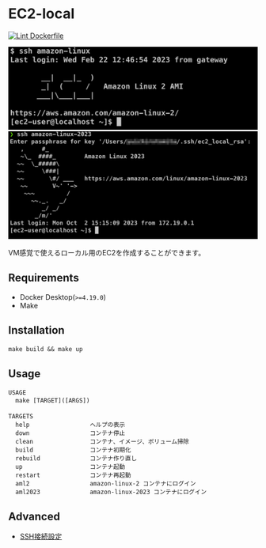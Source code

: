 # EC2-local
[![Lint Dockerfile](https://github.com/Jpsern/ec2-local/actions/workflows/hadolint.yml/badge.svg)](https://github.com/Jpsern/ec2-local/actions/workflows/hadolint.yml)

![](/docs/images/ssh.png)
![](/docs/images/ssh-al2023.png)

VM感覚で使えるローカル用のEC2を作成することができます。

## Requirements
- Docker Desktop(`>=4.19.0`)
- Make

## Installation
```
make build && make up
```

## Usage
```
USAGE
  make [TARGET]([ARGS])

TARGETS
  help                 ヘルプの表示
  down                 コンテナ停止
  clean                コンテナ、イメージ、ボリューム掃除
  build                コンテナ初期化
  rebuild              コンテナ作り直し
  up                   コンテナ起動
  restart              コンテナ再起動
  aml2                 amazon-linux-2 コンテナにログイン
  aml2023              amazon-linux-2023 コンテナにログイン
```

## Advanced
- [SSH接続設定](/docs/setup-ssh.md)
